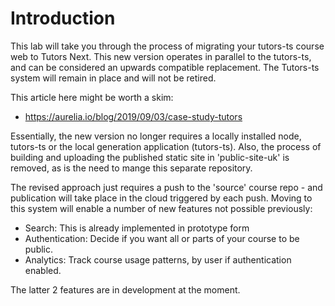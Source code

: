 # Introduction

This lab will take you through the process of migrating your tutors-ts course web to Tutors Next. This new version operates in parallel to the tutors-ts, and can be considered an upwards compatible replacement. The Tutors-ts system will remain in place and will not be retired.

This article here might be worth a skim:

- <https://aurelia.io/blog/2019/09/03/case-study-tutors>

Essentially, the new version no longer requires a locally installed node, tutors-ts or the local generation application (tutors-ts). Also, the process of building and uploading the published static site in 'public-site-uk' is removed, as is the need to mange this separate repository.

The revised approach just requires a push to the 'source' course repo - and publication will take place in the cloud triggered by each push. Moving to this system will enable a number of new features not possible previously:

- Search: This is already implemented in prototype form
- Authentication: Decide if you want all or parts of your course to be public.
- Analytics: Track course usage patterns, by user if authentication enabled.

The latter 2 features are in development at the moment.
